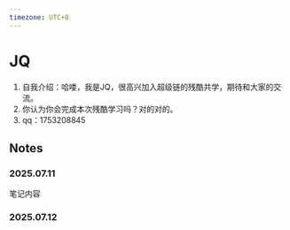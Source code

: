 ```yaml
---
timezone: UTC+8
---
```




# JQ

1. 自我介绍：哈喽，我是JQ，很高兴加入超级链的残酷共学，期待和大家的交流。
2. 你认为你会完成本次残酷学习吗？对的对的。
3. qq：1753208845

## Notes

<!-- Content_START -->

### 2025.07.11

笔记内容

### 2025.07.12

<!-- Content_END -->
